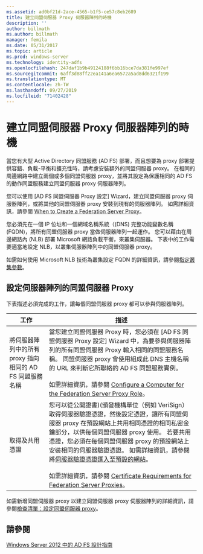 ```yaml
---
ms.assetid: ad0bf21d-2ace-4565-b1f5-ce57c8eb2689
title: 建立同盟伺服器 Proxy 伺服器陣列的時機
description: ''
author: billmath
ms.author: billmath
manager: femila
ms.date: 05/31/2017
ms.topic: article
ms.prod: windows-server
ms.technology: identity-adfs
ms.openlocfilehash: 247daf1b9b49124188f6bb16bce7da381fe997ef
ms.sourcegitcommit: 6aff3d88ff22ea141a6ea6572a5ad8dd6321f199
ms.translationtype: MT
ms.contentlocale: zh-TW
ms.lasthandoff: 09/27/2019
ms.locfileid: "71402428"
---
```

# <a name="when-to-create-a-federation-server-proxy-farm"></a>建立同盟伺服器 Proxy 伺服器陣列的時機

當您有大型 Active Directory 同盟服務 \(AD FS\) 部署，而且想要為 proxy 部署提供容錯、負載\-平衡和擴充性時，請考慮安裝額外的同盟伺服器 proxy。 在相同的周邊網路中建立兩個或多個同盟伺服器 proxy，並將其設定為保護相同的 AD FS 的動作同盟服務建立同盟伺服器 proxy 伺服器陣列。  
  
您可以使用 [AD FS 同盟伺服器 Proxy 設定] Wizard，建立同盟伺服器 proxy 伺服器陣列，或將其他的同盟伺服器 proxy 安裝到現有的伺服器陣列。 如需詳細資訊，請參閱 [When to Create a Federation Server Proxy](When-to-Create-a-Federation-Server-Proxy.md)。  
  
您必須先在一個 IP 位址和一個網域名稱系統（\(DNS\) 完整功能變數名稱 \(FQDN\)，將所有同盟伺服器 proxy 當做伺服器陣列一起運作。 您可以藉由在周邊網路內 \(NLB\) 部署 Microsoft 網路負載平衡，來叢集伺服器。 下表中的工作需要適當地設定 NLB，以叢集伺服器陣列中的同盟伺服器 proxy。  
  
如需如何使用 Microsoft NLB 技術為叢集設定 FQDN 的詳細資訊，請參閱[指定叢集參數](https://go.microsoft.com/fwlink/?linkid=74651)。  
  
## <a name="configuring-federation-server-proxies-for-a-farm"></a>設定伺服器陣列的同盟伺服器 Proxy  
下表描述必須完成的工作，讓每個同盟伺服器 proxy 都可以參與伺服器陣列。  
  
|工作|描述|  
|--------|---------------|  
|將伺服器陣列中的所有 proxy 指向相同的 AD FS 同盟服務名稱|當您建立同盟伺服器 Proxy 時，您必須在 [AD FS 同盟伺服器 Proxy 設定] Wizard 中，為要參與伺服器陣列的所有同盟伺服器 Proxy 輸入相同的同盟服務名稱。 同盟伺服器 proxy 會使用組成此 DNS 主機名稱的 URL 來判斷它所聯絡的 AD FS 同盟服務實例。<br /><br />如需詳細資訊，請參閱 [Configure a Computer for the Federation Server Proxy Role](../../ad-fs/deployment/Configure-a-Computer-for-the-Federation-Server-Proxy-Role.md)。|  
|取得及共用憑證|您可以從公開證書\)\(頒發機構單位（例如 VeriSign）取得伺服器驗證憑證，然後設定憑證，讓所有同盟伺服器 proxy 在預設網站上共用相同憑證的相同私密金鑰部分，以供每個同盟伺服器 proxy 使用。 若要共用憑證，您必須在每個同盟伺服器 proxy 的預設網站上安裝相同的伺服器驗證憑證。 如需詳細資訊，請參閱將[伺服器驗證憑證匯入至預設的網站](../../ad-fs/deployment/Import-a-Server-Authentication-Certificate-to-the-Default-Web-Site.md)。<br /><br />如需詳細資訊，請參閱 [Certificate Requirements for Federation Server Proxies](Certificate-Requirements-for-Federation-Server-Proxies.md)。|  
  
如需新增同盟伺服器 proxy 以建立同盟伺服器 proxy 伺服器陣列的詳細資訊，請參閱[檢查清單：設定同盟伺服器 proxy](../../ad-fs/deployment/Checklist--Setting-Up-a-Federation-Server-Proxy.md)。  
  
## <a name="see-also"></a>請參閱
[Windows Server 2012 中的 AD FS 設計指南](AD-FS-Design-Guide-in-Windows-Server-2012.md)
